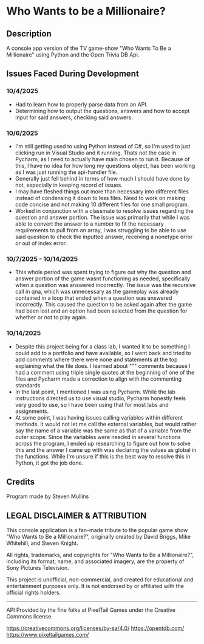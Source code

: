 # Who Wants to be a Millionaire? 
## Description
A console app version of the TV game-show "Who Wants To Be a Millionaire" using Python and the Open Trivia DB Api.


## Issues Faced During Development
### 10/4/2025
- Had to learn how to properly parse data from an API. 
- Determining how to output the questions, answers and how to accept input for said answers, checking said answers.
### 10/6/2025
- I'm still getting used to using Python instead of C#, so I'm used to just clicking run in Visual Studio and it running. Thats not the case in Pycharm, as I need to actually have main chosen to run it. Because of this, I have no idea for how long my questions object, has been working as I was just running the api-handler file.
- Generally just fell behind in terms of how much I should have done by not, especially in keeping record of issues.
- I may have fleshed things out more than necessary into different files instead of condensing it down to less files. Need to work on making code concise and not making 10 different files for one small program.
- Worked in conjunction with a classmate to resolve issues regarding the question and answer portion. The issue was primarily that while I was able to convert the answer to a number to fit the necessary requirements to pull from an array, I was struggling to be able to use said question to check the inputted answer, receiving a nonetype error or out of index error.

### 10/7/2025 - 10/14/2025
- This whole period was spent trying to figure out why the question and answer portion of the game wasnt functioning as needed, specifically when a question was answered incorrectly. The issue was the recursive call in qna, which was unnecessary as the gameplay was already contained in a loop that ended when a question was answered incorrectly. This caused the question to be asked again after the game had been lost and an option had been selected from the question for whether or not to play again.

### 10/14/2025
- Despite this project being for a class lab, I wanted it to be something I could add to a portfolio and have available, so I went back and tried to add comments where there were none and statements at the top explaining what the file does. I learned about """ comments because I had a comment using triple single quotes at the beginning of one of the files and Pycharm made a correction to align with the commenting standards 
- In the last point, I mentioned I was using Pycharm. While the lab instructions directed us to use visual studio, Pycharm honestly feels very good to use, so I have been using that for most labs and assignments. 
- At some point, I was having issues calling variables within different methods. It would not let me call the external variables, but would rather say the name of a variable was the same as that of a variable from the outer scope. Since the variables were needed in several functions across the program, I ended up researching to figure out how to solve this and the answer I came up with was declaring the values as global in the functions. While I'm unsure if this is the best way to resolve this in Python, it got the job done.

## Credits
Program made by Steven Mullins

## LEGAL DISCLAIMER & ATTRIBUTION

This console application is a fan-made tribute to the popular game show "Who Wants to Be a Millionaire?", originally created by David Briggs, Mike Whitehill, and Steven Knight.

All rights, trademarks, and copyrights for "Who Wants to Be a Millionaire?", including its format, name, and associated imagery, are the property of Sony Pictures Television.

This project is unofficial, non-commercial, and created for educational and entertainment purposes only. It is not endorsed by or affiliated with the official rights holders.

-------------------------------------------------------------------------------------
API Provided by the fine folks at PixelTail Games under the Creative Commons license.

https://creativecommons.org/licenses/by-sa/4.0/
https://opentdb.com/
https://www.pixeltailgames.com/   
